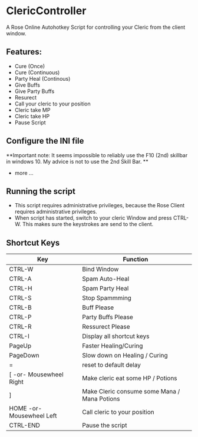 # ClericController
A Rose Online Autohotkey Script for controlling your Cleric from the client window.

## Features:
* Cure (Once)
* Cure (Continuous)
* Party Heal (Continous)
* Give Buffs
* Give Party Buffs
* Resurect
* Call your cleric to your position
* Cleric take MP
* Cleric take HP
* Pause Script

## Configure the INI file
**Important note: It seems impossible to reliably use the F10 (2nd) skillbar in windows 10. My advice is not to use the 2nd Skill Bar. **
* more ...

## Running the script
- This script requires administrative privileges, because the Rose Client requires administrative privileges.
- When script has started, switch to your cleric Window and press CTRL-W. This makes sure the keystrokes are send to the client.

## Shortcut Keys
Key    | Function
-------|----------------
CTRL-W | Bind Window
CTRL-A | Spam Auto-Heal
CTRL-H | Spam Party Heal
CTRL-S | Stop Spammming
CTRL-B | Buff Please
CTRL-P | Party Buffs Please
CTRL-R | Ressurect Please
CTRL-I | Display all shortcut keys
PageUp | Faster Healing/Curing
PageDown | Slow down on Healing / Curing
   =     | reset to default delay
 [ -or- Mousewheel Right     | Make cleric eat some HP / Potions
 ]       | Make Cleric consume some Mana / Mana Potions
 HOME -or- Mousewheel Left     | Call cleric to your position
CTRL-END | Pause the script

